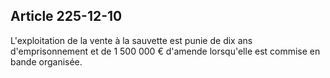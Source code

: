 Article 225-12-10
----
L'exploitation de la vente à la sauvette est punie de dix ans d'emprisonnement
et de 1 500 000 € d'amende lorsqu'elle est commise en bande organisée.
